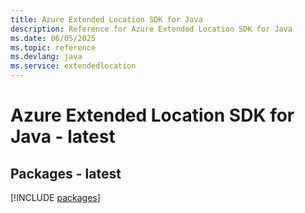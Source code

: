```yaml
---
title: Azure Extended Location SDK for Java
description: Reference for Azure Extended Location SDK for Java
ms.date: 06/05/2025
ms.topic: reference
ms.devlang: java
ms.service: extendedlocation
---
```

# Azure Extended Location SDK for Java - latest
## Packages - latest
[!INCLUDE [packages](extended-location-index.md)]